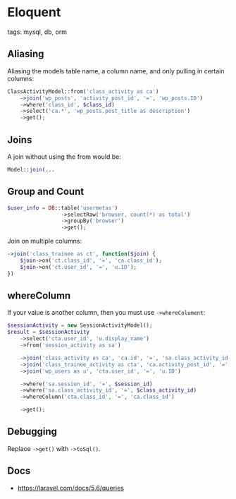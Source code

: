 # Eloquent

tags: mysql, db, orm

## Aliasing

Aliasing the models table name, a column name, and only pulling in certain columns:

```php
ClassActivityModel::from('class_activity as ca')
    ->join('wp_posts', 'activity_post_id', '=', 'wp_posts.ID')
    ->where('class_id', $class_id)
    ->select('ca.*', 'wp_posts.post_title as description')
    ->get();
```

## Joins

A join without using the from would be:

```php
Model::join(...
```

## Group and Count

```php
$user_info = DB::table('usermetas')
                 ->selectRaw('browser, count(*) as total')
                 ->groupBy('browser')
                 ->get();
```

Join on multiple columns:

```php
->join('class_trainee as ct', function($join) {
    $join->on('ct.class_id', '=', 'ca.class_id');
    $join->on('ct.user_id', '=', 'u.ID');
})
```

## whereColumn

If your value is another column, then you must use `->whereColument`:

```php
$sessionActivity = new SessionActivityModel();
$result = $sessionActivity
    ->select('cta.user_id', 'u.display_name')
    ->from('session_activity as sa')

    ->join('class_activity as ca', 'ca.id', '=', 'sa.class_activity_id')
    ->join('class_trainee_activity as cta', 'ca.activity_post_id', '=', 'cta.activity_post_id')
    ->join('wp_users as u', 'cta.user_id', '=', 'u.ID')

    ->where('sa.session_id', '=', $session_id)
    ->where('sa.class_activity_id', '=', $class_activity_id)
    ->whereColumn('cta.class_id', '=', 'ca.class_id')

    ->get();
```

## Debugging

Replace `->get()` with `->toSql()`.

## Docs

* https://laravel.com/docs/5.6/queries
